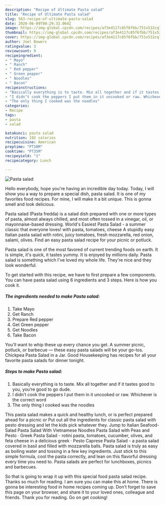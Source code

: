 ```yaml
---
description: "Recipe of Ultimate Pasta salad"
title: "Recipe of Ultimate Pasta salad"
slug: 563-recipe-of-ultimate-pasta-salad
date: 2020-06-09T00:29:33.064Z
image: https://img-global.cpcdn.com/recipes/af3e4117c85f6fbb/751x532cq70/pasta-salad-recipe-main-photo.jpg
thumbnail: https://img-global.cpcdn.com/recipes/af3e4117c85f6fbb/751x532cq70/pasta-salad-recipe-main-photo.jpg
cover: https://img-global.cpcdn.com/recipes/af3e4117c85f6fbb/751x532cq70/pasta-salad-recipe-main-photo.jpg
author: Joel Bowers
ratingvalue: 3
reviewcount: 9
recipeingredient:
- " Mayo"
- " Ranch"
- " Red pepper"
- " Green pepper"
- " Noodles"
- " Bacon"
recipeinstructions:
- "Basically everything is to taste. Mix all together and if it tastes good to you, you’re good to go dude."
- "I didn’t cook the peppers I put them in it uncooked or raw. Whichever is the correct word"
- "The only thing I cooked was the noodles"
categories:
- Recipe
tags:
- pasta
- salad

katakunci: pasta salad 
nutrition: 192 calories
recipecuisine: American
preptime: "PT10M"
cooktime: "PT35M"
recipeyield: "1"
recipecategory: Lunch

---
```



![Pasta salad](https://img-global.cpcdn.com/recipes/af3e4117c85f6fbb/751x532cq70/pasta-salad-recipe-main-photo.jpg)

Hello everybody, hope you're having an incredible day today. Today, I will show you a way to prepare a special dish, pasta salad. It is one of my favorites food recipes. For mine, I will make it a bit unique. This is gonna smell and look delicious.

Pasta salad (Pasta fredda) is a salad dish prepared with one or more types of pasta, almost always chilled, and most often tossed in a vinegar, oil, or mayonnaise-based dressing. World&#39;s Easiest Pasta Salad - a summer classic that everyone loves! with pasta, tomatoes, cheese A stupidly easy Italian pasta salad with rotini, juicy tomatoes, fresh mozzarella, red onion, salami, olives. Find an easy pasta salad recipe for your picnic or potluck.

Pasta salad is one of the most favored of current trending foods on earth. It is simple, it's quick, it tastes yummy. It is enjoyed by millions daily. Pasta salad is something which I've loved my whole life. They're nice and they look wonderful.


To get started with this recipe, we have to first prepare a few components. You can have pasta salad using 6 ingredients and 3 steps. Here is how you cook it.

<!--inarticleads1-->

##### The ingredients needed to make Pasta salad:

1. Take  Mayo
1. Get  Ranch
1. Prepare  Red pepper
1. Get  Green pepper
1. Get  Noodles
1. Take  Bacon


You&#39;ll want to whip these up every chance you get. A summer picnic, potluck, or barbecue — these easy pasta salads will be your go-tos. Chickpea Pasta Salad in a Jar. Good Housekeeping has recipes for all your favorite pasta salads for dinner tonight. 

<!--inarticleads2-->

##### Steps to make Pasta salad:

1. Basically everything is to taste. Mix all together and if it tastes good to you, you’re good to go dude.
1. I didn’t cook the peppers I put them in it uncooked or raw. Whichever is the correct word
1. The only thing I cooked was the noodles


This pasta salad makes a quick and healthy lunch, or is perfect prepared ahead for a picnic or Put out all the ingredients for classic pasta salad with pesto dressing and let the kids pick whatever they. Jump to Italian Seafood-Salad Pasta Salad With Vietnamese Noodles Pasta Salad with Peas and Pesto · Greek Pasta Salad - rotini pasta, tomatoes, cucumber, olives, and feta cheese in a delicious greek · Pesto Caprese Pasta Salad - a pasta salad covered in basil and filled with mozzarella balls. Pasta salad is truly as easy as boiling water and tossing in a few key ingredients. Just stick to this simple formula, cool the pasta correctly, and lean on this flavorful dressing every time you need to. Pasta salads are perfect for lunchboxes, picnics and barbecues. 

So that is going to wrap it up with this special food pasta salad recipe. Thanks so much for reading. I am sure you can make this at home. There is gonna be interesting food in home recipes coming up. Don't forget to save this page on your browser, and share it to your loved ones, colleague and friends. Thank you for reading. Go on get cooking!
